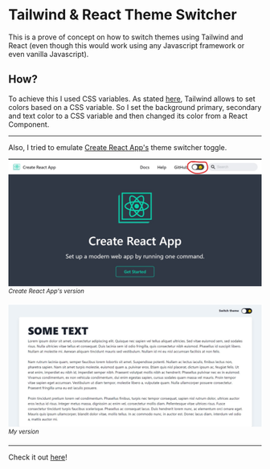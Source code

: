 # Tailwind & React Theme Switcher

This is a prove of concept on how to switch themes using Tailwind and React (even though this would work using any Javascript framework or even vanilla Javascript).

## How?

To achieve this I used CSS variables. As stated [here](https://tailwindcss.com/docs/customizing-colors/#naming-your-colors), Tailwind allows to set colors based on a CSS variable. So I set the background primary, secondary and text color to a CSS variable and then changed its color from a React Component.

---

Also, I tried to emulate [Create React App's](https://create-react-app.dev/docs/getting-started/) theme switcher toggle.

![](images/toggle.jpg)
<sup style="font-style:italic">Create React App's version</sup>

![](images/my-toggle.jpg)
<sup style="font-style:italic">My version</sup>

---

Check it out [here](https://ivb98.github.io/react-tailwind-theme-toggler/)!
